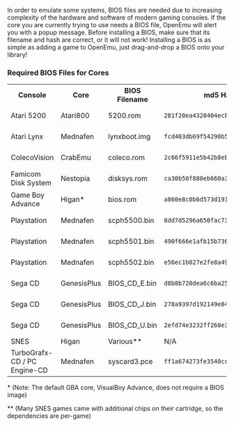 In order to emulate some systems, BIOS files are needed due to increasing complexity of the hardware and software of modern gaming consoles.  If the core you are currently trying to use needs a BIOS file, OpenEmu will alert you with a popup message.  Before installing a BIOS, make sure that its filename and hash are correct, or it will not work!  Installing a BIOS is as simple as adding a game to OpenEmu, just drag-and-drop a BIOS onto your library!

### Required BIOS Files for Cores

<table>
<tr>
<th>Console</th>
<th>Core</th>
<th>BIOS Filename</th>
<th>md5 Hash</th>
</tr> 


<tr>
<td>Atari 5200</td>
<td>Atari800</td>
<td>5200.rom</td>
<td>
<pre><code>281f20ea4320404ec820fb7ec0693b38</pre></code>
</td>
</tr>

<tr>
<td>Atari Lynx</td>
<td>Mednafen</td>
<td>lynxboot.img</td>
<td>
<pre><code>fcd403db69f54290b51035d82f835e7b</pre></code>
</td>
</tr>

<tr>
<td>ColecoVision</td>
<td>CrabEmu</td>
<td>coleco.rom</td>
<td><pre><code>2c66f5911e5b42b8ebe113403548eee7</pre></code></td>
</tr>

<tr>
<td>Famicom Disk System</td>
<td>Nestopia</td>
<td>disksys.rom</td>
<td>
<pre><code>ca30b50f880eb660a320674ed365ef7a</pre></code>
</td>
</tr>

<tr>
<td>Game Boy Advance</td>
<td>Higan*</td>
<td>bios.rom</td>
<td><pre><code>a860e8c0b6d573d191e4ec7db1b1e4f6</pre></code></td>
</tr>

<tr>
<td>Playstation</td>
<td>Mednafen</td>
<td>scph5500.bin</td>
<td><pre><code>8dd7d5296a650fac7319bce665a6a53c</pre></code></td>
</tr>

<tr>
<td>Playstation</td>
<td>Mednafen</td>
<td>scph5501.bin</td>
<td><pre><code>490f666e1afb15b7362b406ed1cea246</pre></code></td>
</tr>

<tr>
<td>Playstation</td>
<td>Mednafen</td>
<td>scph5502.bin</td>
<td><pre><code>e56ec1b027e2fe8a49217d9678f7f6bb</pre></code></td>
</tr>


<tr>
<td>Sega CD</td>
<td>GenesisPlus</td>
<td>BIOS_CD_E.bin</td>
<td><pre><code>d8b8b720dea6c6ba25c309ed633930f4</pre></code></td>
</tr>

<tr>
<td>Sega CD</td>
<td>GenesisPlus</td>
<td>BIOS_CD_J.bin</td>
<td><pre><code>278a9397d192149e84e820ac621a8edd</pre></code></td>
</tr>


<tr>
<td>Sega CD</td>
<td>GenesisPlus</td>
<td>BIOS_CD_U.bin</td>
<td><pre><code>2efd74e3232ff260e371b99f84024f7f</pre></code></td>
</tr>


<tr>
<td>SNES</td>
<td>Higan</td>
<td>Various**</td>
<td>N/A</td>
</tr>



<tr>
<td>TurboGrafx-CD / PC Engine-CD</td>
<td>Mednafen</td>
<td>syscard3.pce</td>
<td><pre><code>ff1a674273fe3540ccef576376407d1d</pre></code></td>
</tr>


</table>

\* (Note: The default GBA core, VisualBoy Advance, does not require a BIOS image)

\** (Many SNES games came with additional chips on their cartridge, so the dependencies are per-game)

